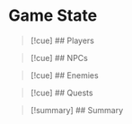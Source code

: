 # Game State

>[!cue] ## Players

>[!cue] ## NPCs

>[!cue] ## Enemies

>[!cue] ## Quests




>[!summary] ## Summary